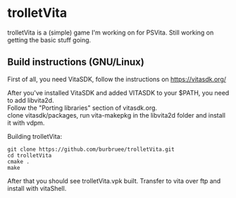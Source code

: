 # trolletVita

trolletVita is a (simple) game I'm working on for PSVita.
Still working on getting the basic stuff going.

## Build instructions (GNU/Linux)
First of all, you need VitaSDK, follow the instructions on https://vitasdk.org/ 


After you've installed VitaSDK and added VITASDK to your $PATH, you need to add libvita2d. <br />
Follow the "Porting libraries" section of vitasdk.org. <br />
clone vitasdk/packages, run vita-makepkg in the libvita2d folder and install it with vdpm. <br />

Building trolletVita:

```
git clone https://github.com/burbruee/trolletVita.git
cd trolletVita
cmake .
make
```

After that you should see trolletVita.vpk built. Transfer to vita over ftp and install with vitaShell.